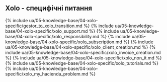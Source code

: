 ## Xolo - специфічні питання

{% include ua/05-knowledge-base/04-xolo-specific/gestor_to_xolo_transition.md %}
{% include ua/05-knowledge-base/04-xolo-specific/xolo_support.md %}
{% include ua/05-knowledge-base/04-xolo-specific/xolo_responsibility.md %}
{% include ua/05-knowledge-base/04-xolo-specific/xolo_subscription.md %}
{% include ua/05-knowledge-base/04-xolo-specific/xolo_client_creation.md %}
{% include ua/05-knowledge-base/04-xolo-specific/xolo_invoice_creation.md %}
{% include ua/05-knowledge-base/04-xolo-specific/xolo_non_it.md %}
{% include ua/05-knowledge-base/04-xolo-specific/xolo_tutorials.md %}
{% include ua/05-knowledge-base/04-xolo-specific/xolo_my_hacienda_problem.md %}
